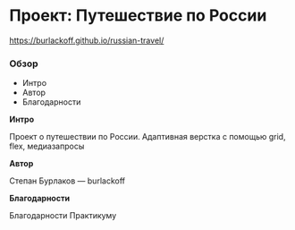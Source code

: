 # Проект: Путешествие по России

https://burlackoff.github.io/russian-travel/

### Обзор

- Интро
- Автор
- Благодарности

**Интро**

Проект о путешествии по России.
Адаптивная верстка с помощью grid, flex, медиазапросы

**Автор**

Степан Бурлаков — burlackoff

**Благодарности**

Благодарности Практикуму
